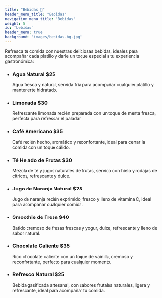 ```yaml
---
title: "Bebidas 🥤"
header_menu_title: "Bebidas"
navigation_menu_title: "Bebidas"
weight: 5
id: "bebidas"
header_menu: true
background: "images/bebidas-bg.jpg"
---
```


Refresca tu comida con nuestras deliciosas bebidas, ideales para acompañar cada platillo y darle un toque especial a tu experiencia gastronómica:

- ### Agua Natural **$25**  
  Agua fresca y natural, servida fría para acompañar cualquier platillo y mantenerte hidratado.

- ### Limonada **$30**  
  Refrescante limonada recién preparada con un toque de menta fresca, perfecta para refrescar el paladar.

- ### Café Americano **$35**  
  Café recién hecho, aromático y reconfortante, ideal para cerrar la comida con un toque cálido.

- ### Té Helado de Frutas **$30**  
  Mezcla de té y jugos naturales de frutas, servido con hielo y rodajas de cítricos, refrescante y dulce.

- ### Jugo de Naranja Natural **$28**  
  Jugo de naranja recién exprimido, fresco y lleno de vitamina C, ideal para acompañar cualquier comida.

- ### Smoothie de Fresa **$40**  
  Batido cremoso de fresas frescas y yogur, dulce, refrescante y lleno de sabor natural.

- ### Chocolate Caliente **$35**  
  Rico chocolate caliente con un toque de vainilla, cremoso y reconfortante, perfecto para cualquier momento.

- ### Refresco Natural **$25**  
  Bebida gasificada artesanal, con sabores frutales naturales, ligera y refrescante, ideal para acompañar tu comida.
